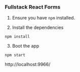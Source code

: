 ### Fullstack React Forms
1. Ensure you have `npm` installed.

2. Install the dependencies

````
npm install
````

3. Boot the app

````
npm start
````

http://localhost:9966/
